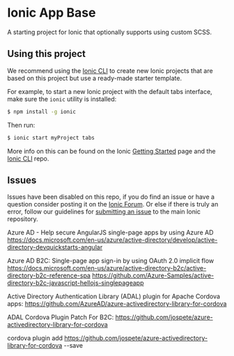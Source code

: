 Ionic App Base
=====================

A starting project for Ionic that optionally supports using custom SCSS.

## Using this project

We recommend using the [Ionic CLI](https://github.com/driftyco/ionic-cli) to create new Ionic projects that are based on this project but use a ready-made starter template.

For example, to start a new Ionic project with the default tabs interface, make sure the `ionic` utility is installed:

```bash
$ npm install -g ionic
```

Then run: 

```bash
$ ionic start myProject tabs
```

More info on this can be found on the Ionic [Getting Started](http://ionicframework.com/getting-started) page and the [Ionic CLI](https://github.com/driftyco/ionic-cli) repo.

## Issues
Issues have been disabled on this repo, if you do find an issue or have a question consider posting it on the [Ionic Forum](http://forum.ionicframework.com/).  Or else if there is truly an error, follow our guidelines for [submitting an issue](http://ionicframework.com/submit-issue/) to the main Ionic repository.



Azure AD - Help secure AngularJS single-page apps by using Azure AD
https://docs.microsoft.com/en-us/azure/active-directory/develop/active-directory-devquickstarts-angular

Azure AD B2C: Single-page app sign-in by using OAuth 2.0 implicit flow
https://docs.microsoft.com/en-us/azure/active-directory-b2c/active-directory-b2c-reference-spa
https://github.com/Azure-Samples/active-directory-b2c-javascript-hellojs-singlepageapp

Active Directory Authentication Library (ADAL) plugin for Apache Cordova apps:
https://github.com/AzureAD/azure-activedirectory-library-for-cordova

ADAL Cordova Plugin Patch For B2C:
https://github.com/jospete/azure-activedirectory-library-for-cordova

cordova plugin add https://github.com/jospete/azure-activedirectory-library-for-cordova --save
